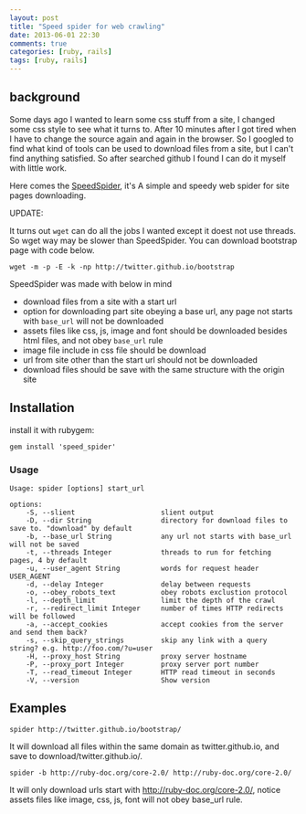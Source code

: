```yaml
---
layout: post
title: "Speed spider for web crawling"
date: 2013-06-01 22:30
comments: true
categories: [ruby, rails]
tags: [ruby, rails]
---
```


## background

Some days ago I wanted to learn some css stuff from a site, I changed some css style to see what it turns to.
After 10 minutes after I got tired when I have to change the source again and again in the browser.
So I googled to find what kind of tools can be used to download files from a site, but I can't find anything satisfied.
So after searched github I found I can do it myself with little work.

Here comes the [SpeedSpider][1], it's A simple and speedy web spider for site pages downloading.

UPDATE:

It turns out `wget` can do all the jobs I wanted except it doest not use threads. So wget way may be slower than SpeedSpider.
You can download bootstrap page with code below.

    wget -m -p -E -k -np http://twitter.github.io/bootstrap

<!--more-->

SpeedSpider was made with below in mind

* download files from a site with a start url
* option for downloading part site obeying a base url, any page not starts with `base_url` will not be downloaded
* assets files like css, js, image and font should be downloaded besides html files, and not obey `base_url` rule
* image file include in css file should be download
* url from site other than the start url should not be downloaded
* download files should be save with the same structure with the origin site

## Installation

install it with rubygem:

    gem install 'speed_spider'

### Usage

    Usage: spider [options] start_url

    options:
        -S, --slient                     slient output
        -D, --dir String                 directory for download files to save to. "download" by default
        -b, --base_url String            any url not starts with base_url will not be saved
        -t, --threads Integer            threads to run for fetching pages, 4 by default
        -u, --user_agent String          words for request header USER_AGENT
        -d, --delay Integer              delay between requests
        -o, --obey_robots_text           obey robots exclustion protocol
        -l, --depth_limit                limit the depth of the crawl
        -r, --redirect_limit Integer     number of times HTTP redirects will be followed
        -a, --accept_cookies             accept cookies from the server and send them back?
        -s, --skip_query_strings         skip any link with a query string? e.g. http://foo.com/?u=user
        -H, --proxy_host String          proxy server hostname
        -P, --proxy_port Integer         proxy server port number
        -T, --read_timeout Integer       HTTP read timeout in seconds
        -V, --version                    Show version

## Examples

    spider http://twitter.github.io/bootstrap/

It will download all files within the same domain as twitter.github.io, and save to download/twitter.github.io/.

    spider -b http://ruby-doc.org/core-2.0/ http://ruby-doc.org/core-2.0/

It will only download urls start with http://ruby-doc.org/core-2.0/, notice assets files like image, css, js, font will not obey base_url rule.

[1]:https://github.com/wongyouth/speed_spider
